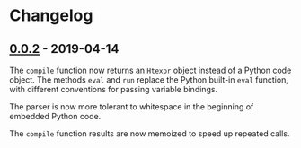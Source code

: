 # Changelog

## [0.0.2] - 2019-04-14

The `compile` function now returns an `Htexpr` object instead of a
Python code object. The methods `eval` and `run` replace the Python
built-in `eval` function, with different conventions for passing
variable bindings.

The parser is now more tolerant to whitespace in the beginning of
embedded Python code.

The `compile` function results are now memoized to speed up repeated
calls.


[0.0.2]: https://github.com/jkseppan/htexpr/compare/0.0.1...0.0.2

